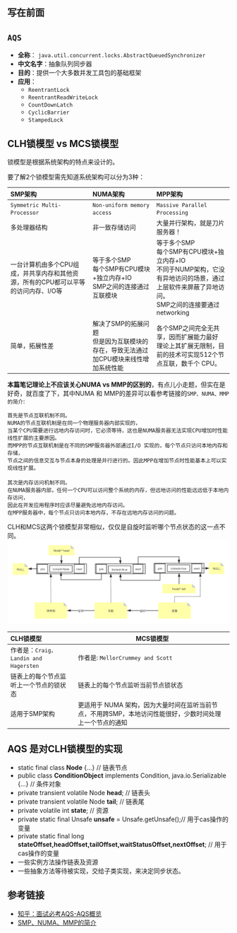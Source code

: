 ## 写在前面
`AQS`
--
- <b>全称</b>： `java.util.concurrent.locks.AbstractQueuedSynchronizer`
- <b>中文名字</b>：抽象队列同步器
- <b>目的</b>：提供一个大多数并发工具包的基础框架
- <b>应用</b>：
    - `ReentrantLock`
    - `ReentrantReadWriteLock`
    - `CountDownLatch`
    - `CyclicBarrier`
    - `StampedLock`


## CLH锁模型 vs MCS锁模型

锁模型是根据系统架构的特点来设计的。

要了解2个锁模型需先知道系统架构可以分为3种：

|SMP架构 | NUMA架构 | MPP架构 |
|:---|:---|:---|
|`Symmetric Multi-Processor`|`Non-uniform memory access`| `Massive Parallel Processing`|
|多处理器结构|非一致存储访问| 大量并行架构，就是刀片服务器！|
| 一台计算机由多个CPU组成，并共享内存和其他资源，所有的CPU都可以平等的访问内存、I/O等 | 等于多个SMP<br> 每个SMP有CPU模块+独立内存+IO<br> SMP之间的连接通过互联模块| 等于多个SMP<br> 每个SMP有CPU模块+独立内存+IO<br> 不同于NUMP架构，它没有异地访问的场景，通过上层软件来屏蔽了异地访问。<br>SMP之间的连接要通过networking | 
| 简单，拓展性差| 解决了SMP的拓展问题<br> 但是因为互联模块的存在，导致无法通过加CPU模块来线性增加系统性能 |  各个SMP之间完全无共享，因而扩展能力最好<br> 理论上其扩展无限制，目前的技术可实现512个节点互联，数千个 CPU。|

<b>本篇笔记理论上不应该关心NUMA vs MMP的区别的</b>，有点儿小走题，但实在是好奇，就百度了下，其中NUMA 和 MMP的差异可以看参考链接的`SMP、NUMA、MMP的简介`:
```
首先是节点互联机制不同。
NUMA的节点互联机制是在同一个物理服务器内部实现的，
当某个CPU需要进行远地内存访问时，它必须等待，这也是NUMA服务器无法实现CPU增加时性能线性扩展的主要原因。
而MPP的节点互联机制是在不同的SMP服务器外部通过I/O 实现的，每个节点只访问本地内存和存储，
节点之间的信息交互与节点本身的处理是并行进行的。因此MPP在增加节点时性能基本上可以实现线性扩展。

其次是内存访问机制不同。
在NUMA服务器内部，任何一个CPU可以访问整个系统的内存，但远地访问的性能远远低于本地内存访问，
因此在开发应用程序时应该尽量避免远地内存访问。
在MPP服务器中，每个节点只访问本地内存，不存在远地内存访问的问题。
```

CLH和MCS这两个锁模型非常相似，仅仅是自旋时监听哪个节点状态的这一点不同。
![](imgs/2021-03-29-AQS锁模型.png)



|CLH锁模型 | MCS锁模型|
|:--|---|
|作者是：`Craig，Landin and Hagersten`| 作者是: `MellorCrummey and Scott`| 
|链表上的每个节点监听上一个节点的锁状态 | 链表上的每个节点监听当前节点锁状态|
|适用于SMP架构|更适用于 NUMA 架构，因为大量时间在监听当前节点，不用跨SMP，本地访问性能很好，少数时间处理上一个节点的通知|

## AQS 是对CLH锁模型的实现

- static final class <b>Node</b> {...} // 链表节点
- public class <b>ConditionObject</b> implements Condition, java.io.Serializable {...} // 条件对象
- private transient volatile Node <b>head</b>; // 链表头
- private transient volatile Node <b>tail</b>; // 链表尾
- private volatile int <b>state</b>; // 资源
- private static final Unsafe <b>unsafe</b> = Unsafe.getUnsafe();// 用于cas操作的变量
- private static final long <b>stateOffset,headOffset,tailOffset,waitStatusOffset,nextOffset</b>; // 用于cas操作的变量
- 一些实例方法操作链表及资源
- 一些抽象方法等待被实现，交给子类实现，来决定同步状态。



## 参考链接
- [知乎：面试必考AQS-AQS概览](https://zhuanlan.zhihu.com/p/110949366)
- [SMP、NUMA、MMP的简介](https://blog.csdn.net/u011043551/article/details/90648895)
